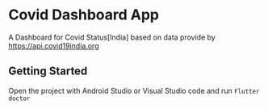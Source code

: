 # Covid Dashboard App

A Dashboard for Covid Status[India] based on data provide by https://api.covid19india.org

## Getting Started
Open the project with Android Studio or Visual Studio code and run ```Flutter doctor```
